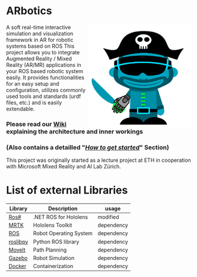 

# ARbotics
<img align="right" src="https://github.com/EricVoll/ARbotics/blob/master/Docs/Logo.png" alt="Logo" width="280" height="280"/>

A soft real-time interactive simulation and visualization framework in AR for robotic systems based on ROS
This project allows you to integrate Augmented Reality / Mixed Reality (AR/MR) applications in your ROS based robotic system easily. 
It provides functionalities for an easy setup and configuration, utilizes commonly used tools and standards (urdf files, etc.) and is easily extendable.

### Please read our [Wiki](https://github.com/EricVoll/ARbotics/wiki/Project-Architecture-and-Overview) explaining the architecture and inner workings 
### (Also contains a detailled "_[How to get started](https://github.com/EricVoll/ARbotics/wiki/How-to-get-started)_" Section)

This project was originally started as a lecture project at ETH in cooperation with Microsoft Mixed Reality and AI Lab Zürich.

# List of external Libraries
| Library  | Description  | usage  | 
|---|---|---|
| [Ros#](https://github.com/siemens/ros-sharp) | .NET ROS for Hololens | modified |
| [MRTK](https://github.com/Microsoft/MixedRealityToolkit-Unity) | Hololens Toolkit | dependency |
| [ROS](https://www.ros.org/) | Robot Operating System |dependency |
| [roslibpy](https://roslibpy.readthedocs.io/en/latest/) | Python ROS library |dependency |
| [MoveIt](https://moveit.ros.org/) | Path Planning | dependency |
| [Gazebo](http://gazebosim.org/) | Robot Simulation | dependency |
| [Docker](https://www.docker.com/) | Containerization | dependency |
